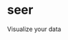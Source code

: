 
seer
====

Visualize your data

<!-- README.md is generated from README.Rmd. Please edit that file -->
